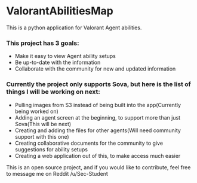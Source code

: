 # ValorantAbilitiesMap

This is a python application for Valorant Agent abilities.  

### This project has 3 goals:
- Make it easy to view Agent ability setups
- Be up-to-date with the information
- Collaborate with the community for new and updated information

### Currently the project only supports Sova, but here is the list of things I will be working on next:
- Pulling images from S3 instead of being built into the app(Currently being worked on)
- Adding an agent screen at the beginning, to support more than just Sova(This will be next)
- Creating and adding the files for other agents(Will need community support with this one)
- Creating collaborative documents for the community to give suggestions for ability setups
- Creating a web application out of this, to make access much easier

This is an open source project, and if you would like to contribute, feel free to message me on Reddit /u/Sec-Student
